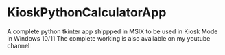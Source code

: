 # KioskPythonCalculatorApp
A complete python tkinter app shippped in MSIX to be used in Kiosk Mode in Windows 10/11
The complete working is also available on my youtube channel
